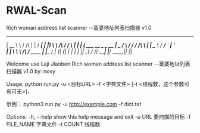 # RWAL-Scan
Rich woman address list scanner --富婆地址列表扫描器 v1.0

  _______          __     _         _____
 |  __ \ \        / /\   | |       / ____|
 | |__) \ \  /\  / /  \  | |      | (___   ___ __ _ _ __
 |  _  / \ \/  \/ / /\ \ | |       \___ \ / __/ _` | '_ \
 | | \ \  \  /\  / ____ \| |____   ____) | (_| (_| | | | |
 |_|  \_\  \/  \/_/    \_\______| |_____/ \___\__,_|_| |_|

 Welcome use Laji Jiaoben
 Rich woman address list scanner --富婆地址列表扫描器 v1.0
 by: novy


Usage: python run.py -u <目标URL> -f <字典文件> [-t <线程数，这个参数可有可无>]，

示例：
python3 run.py -u http://example.com -f dict.txt

Options:
  -h, --help    show this help message and exit
  -u URL        要扫描的目标
  -f FILE_NAME  字典文件
  -t COUNT      线程数
